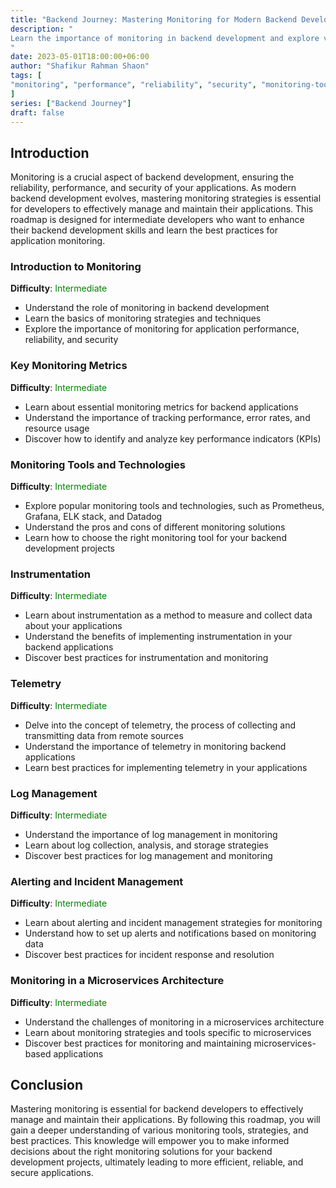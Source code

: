 ```yaml
---
title: "Backend Journey: Mastering Monitoring for Modern Backend Development"
description: "
Learn the importance of monitoring in backend development and explore various monitoring tools, strategies, and best practices to enhance your applications' performance, reliability, and security.
"
date: 2023-05-01T18:00:00+06:00
author: "Shafikur Rahman Shaon"
tags: [
"monitoring", "performance", "reliability", "security", "monitoring-tools", "monitoring-strategies"
]
series: ["Backend Journey"]
draft: false
---
```

## Introduction
Monitoring is a crucial aspect of backend development, ensuring the reliability, performance, and security of your applications. As modern backend development evolves, mastering monitoring strategies is essential for developers to effectively manage and maintain their applications. This roadmap is designed for intermediate developers who want to enhance their backend development skills and learn the best practices for application monitoring.


### Introduction to Monitoring
**Difficulty**:  <span style="color:green">Intermediate</span>

- Understand the role of monitoring in backend development
- Learn the basics of monitoring strategies and techniques
- Explore the importance of monitoring for application performance, reliability, and security

### Key Monitoring Metrics
**Difficulty**:  <span style="color:green">Intermediate</span>

- Learn about essential monitoring metrics for backend applications
- Understand the importance of tracking performance, error rates, and resource usage
- Discover how to identify and analyze key performance indicators (KPIs)

### Monitoring Tools and Technologies
**Difficulty**:  <span style="color:green">Intermediate</span>

- Explore popular monitoring tools and technologies, such as Prometheus, Grafana, ELK stack, and Datadog
- Understand the pros and cons of different monitoring solutions
- Learn how to choose the right monitoring tool for your backend development projects

### Instrumentation
**Difficulty**:  <span style="color:green">Intermediate</span>

- Learn about instrumentation as a method to measure and collect data about your applications
- Understand the benefits of implementing instrumentation in your backend applications
- Discover best practices for instrumentation and monitoring

### Telemetry
**Difficulty**:  <span style="color:green">Intermediate</span>

- Delve into the concept of telemetry, the process of collecting and transmitting data from remote sources
- Understand the importance of telemetry in monitoring backend applications
- Learn best practices for implementing telemetry in your applications

### Log Management
**Difficulty**:  <span style="color:green">Intermediate</span>

- Understand the importance of log management in monitoring
- Learn about log collection, analysis, and storage strategies
- Discover best practices for log management and monitoring

### Alerting and Incident Management
**Difficulty**:  <span style="color:green">Intermediate</span>

- Learn about alerting and incident management strategies for monitoring
- Understand how to set up alerts and notifications based on monitoring data
- Discover best practices for incident response and resolution

### Monitoring in a Microservices Architecture
**Difficulty**:  <span style="color:green">Intermediate</span>

- Understand the challenges of monitoring in a microservices architecture
- Learn about monitoring strategies and tools specific to microservices
- Discover best practices for monitoring and maintaining microservices-based applications

## Conclusion
Mastering monitoring is essential for backend developers to effectively manage and maintain their applications. By following this roadmap, you will gain a deeper understanding of various monitoring tools, strategies, and best practices. This knowledge will empower you to make informed decisions about the right monitoring solutions for your backend development projects, ultimately leading to more efficient, reliable, and secure applications.














